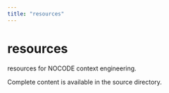 ```yaml
---
title: "resources"
---
```


# resources

resources for NOCODE context engineering.

Complete content is available in the source directory.

